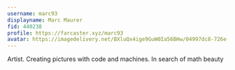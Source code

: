 ```yaml
---
username: marc93
displayname: Marc Maurer
fid: 440238
profile: https://farcaster.xyz/marc93
avatar: https://imagedelivery.net/BXluQx4ige9GuW0Ia56BHw/04997dc8-726e-4b71-003d-bd5d68424b00/rectcrop3
---
```


Artist. Creating pictures with code and machines.
In search of math beauty
